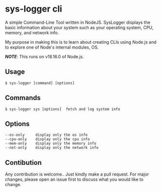 # sys-logger cli

A simple Command-Line Tool written in NodeJS. SysLogger displays the basic information about your system such as your operating system,
CPU, memory, and network info. 

My purpose in making this is to learn about creating CLIs using Node.js and to explore one of Node's internal modules, OS.

***NOTE***: This runs on v18.16.0 of Node.js.

## Usage

```shell
$ sys-logger [command] [options]
```

## Commands

```shell
$ sys-logger sys [options]  fetch and log system info
```

## Options

```console
--os-only     display only the os info 
--cpu-only    display only the cpu info
--mem-only    display only the memory info
--net-only    display only the network info
```

## Contibution

Any contribution is welcome.. Just kindly make a pull request. For major changes, please open an issue first to discuss what you would like to change. 






